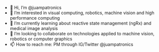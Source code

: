 - 👋 Hi, I’m @juampatronics
- 👀 I’m interested in visual computing, robotics, machine vision and high performance computing
- 🌱 I’m currently learning about reactive state management (ngRx) and medical image analysis
- 💞️ I’m looking to collaborate on technologies applied to machine vision, robotics or computer graphics
- 📫 How to reach me: PM through IG/Twitter @juampatronics

<!---
juampatronics/juampatronics is a ✨ special ✨ repository because its `README.md` (this file) appears on your GitHub profile.
You can click the Preview link to take a look at your changes.
--->
